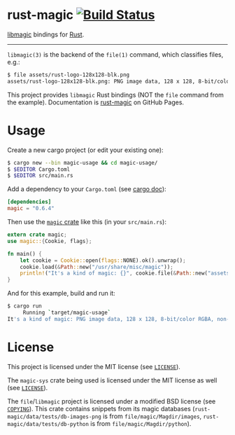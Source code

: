 rust-magic [![Build Status](https://travis-ci.org/robo9k/rust-magic.svg?branch=master)](https://travis-ci.org/robo9k/rust-magic)
==========

[libmagic](http://darwinsys.com/file/) bindings for [Rust](http://www.rust-lang.org/).

---

`libmagic(3)` is the backend of the `file(1)` command, which classifies files, e.g.:

```sh
$ file assets/rust-logo-128x128-blk.png
assets/rust-logo-128x128-blk.png: PNG image data, 128 x 128, 8-bit/color RGBA, non-interlaced
```

This project provides `libmagic` Rust bindings (NOT the `file` command from the example).
Documentation is [rust-magic](https://robo9k.github.io/rust-magic/magic/) on GitHub Pages.


# Usage

Create a new cargo project (or edit your existing one):

```sh
$ cargo new --bin magic-usage && cd magic-usage/
$ $EDITOR Cargo.toml
$ $EDITOR src/main.rs
```

Add a dependency to your `Cargo.toml` (see [cargo doc](http://doc.crates.io/guide.html#adding-dependencies)):

```toml
[dependencies]
magic = "0.6.4"
```

Then use the [`magic` crate](https://crates.io/crates/magic) like this (in your `src/main.rs`):

```rust
extern crate magic;
use magic::{Cookie, flags};

fn main() {
    let cookie = Cookie::open(flags::NONE).ok().unwrap();
    cookie.load(&Path::new("/usr/share/misc/magic"));
    println!("It's a kind of magic: {}", cookie.file(&Path::new("assets/rust-logo-128x128-blk.png")).ok().unwrap());
}
```

And for this example, build and run it:

```sh
$ cargo run
     Running `target/magic-usage`
It's a kind of magic: PNG image data, 128 x 128, 8-bit/color RGBA, non-interlaced
```

# License

This project is licensed under the MIT license (see [`LICENSE`](https://github.com/robo9k/rust-magic/blob/master/LICENSE)).

The `magic-sys` crate being used is licensed under the MIT license as well (see [`LICENSE`](https://github.com/robo9k/rust-magic-sys/blob/master/LICENSE)).

The `file`/`libmagic` project is licensed under a modified BSD license (see [`COPYING`](https://github.com/file/file/blob/master/COPYING)).
This crate contains snippets from its magic databases (`rust-magic/data/tests/db-images-png` is from `file/magic/Magdir/images`, `rust-magic/data/tests/db-python` is from `file/magic/Magdir/python`).
